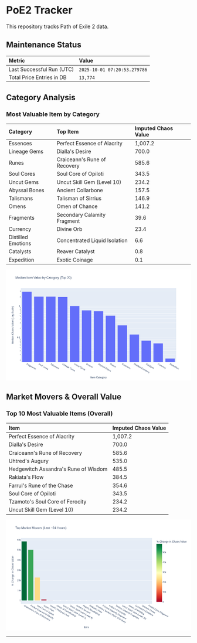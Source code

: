 # PoE2 Tracker

This repository tracks Path of Exile 2 data.

## Maintenance Status

<!-- START_MAINTENANCE -->
| Metric | Value |
|:---|:---|
| Last Successful Run (UTC) | `2025-10-01 07:20:53.279786` |
| Total Price Entries in DB | `13,774` |

<!-- END_MAINTENANCE -->

## Category Analysis

<!-- START_CATEGORY_ANALYSIS -->
### Most Valuable Item by Category
| Category | Top Item | Imputed Chaos Value |
| :--- | :--- | :--- |
| Essences | Perfect Essence of Alacrity | 1,007.2 |
| Lineage Gems | Dialla's Desire | 700.0 |
| Runes | Craiceann's Rune of Recovery | 585.6 |
| Soul Cores | Soul Core of Opiloti | 343.5 |
| Uncut Gems | Uncut Skill Gem (Level 10) | 234.2 |
| Abyssal Bones | Ancient Collarbone | 157.5 |
| Talismans | Talisman of Sirrius | 146.9 |
| Omens | Omen of Chance | 141.2 |
| Fragments | Secondary Calamity Fragment | 39.6 |
| Currency | Divine Orb | 23.4 |
| Distilled Emotions | Concentrated Liquid Isolation | 6.6 |
| Catalysts | Reaver Catalyst | 0.8 |
| Expedition | Exotic Coinage | 0.1 |


![Category Analysis Chart](charts/category_analysis.png)
<!-- END_CATEGORY_ANALYSIS -->

## Market Movers & Overall Value

<!-- START_ANALYSIS -->
### Top 10 Most Valuable Items (Overall)
| Item | Imputed Chaos Value |
| :--- | :--- |
| Perfect Essence of Alacrity | 1,007.2 |
| Dialla's Desire | 700.0 |
| Craiceann's Rune of Recovery | 585.6 |
| Uhtred's Augury | 535.0 |
| Hedgewitch Assandra's Rune of Wisdom | 485.5 |
| Rakiata's Flow | 384.5 |
| Farrul's Rune of the Chase | 354.6 |
| Soul Core of Opiloti | 343.5 |
| Tzamoto's Soul Core of Ferocity | 234.2 |
| Uncut Skill Gem (Level 10) | 234.2 |


![Market Movers Chart](charts/market_movers.png)
<!-- END_ANALYSIS -->

---
